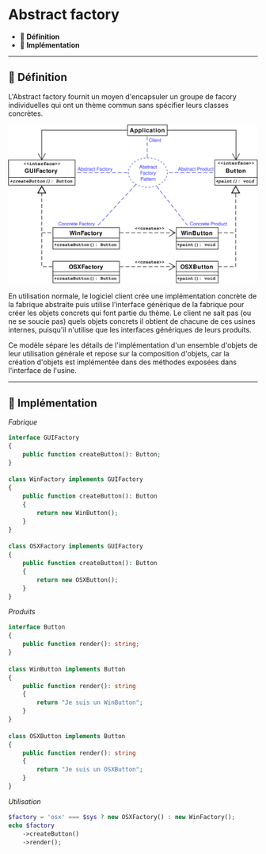 # Abstract factory

*  🔖 **Définition**
*  🔖 **Implémentation**

___

## 📑 Définition

L'Abstract factory fournit un moyen d'encapsuler un groupe de facory individuelles qui ont un thème commun sans spécifier leurs classes concrètes.

![image](./resources/Abstract_factory.svg)

En utilisation normale, le logiciel client crée une implémentation concrète de la fabrique abstraite puis utilise l'interface générique de la fabrique pour créer les objets concrets qui font partie du thème. Le client ne sait pas (ou ne se soucie pas) quels objets concrets il obtient de chacune de ces usines internes, puisqu'il n'utilise que les interfaces génériques de leurs produits.

Ce modèle sépare les détails de l'implémentation d'un ensemble d'objets de leur utilisation générale et repose sur la composition d'objets, car la création d'objets est implémentée dans des méthodes exposées dans l'interface de l'usine.

___

## 📑 Implémentation

*Fabrique*

```php
interface GUIFactory
{
    public function createButton(): Button;
}

class WinFactory implements GUIFactory
{
    public function createButton(): Button
    {
        return new WinButton();
    }
}

class OSXFactory implements GUIFactory
{
    public function createButton(): Button
    {
        return new OSXButton();
    }
}
```

*Produits*

```php
interface Button
{
    public function render(): string;
}
 
class WinButton implements Button
{
    public function render(): string
    {
        return "Je suis un WinButton";
    }
}
 
class OSXButton implements Button
{
    public function render(): string
    {
        return "Je suis un OSXButton";
    }
}
```

*Utilisation*

```php
$factory = 'osx' === $sys ? new OSXFactory() : new WinFactory();
echo $factory
    ->createButton()
    ->render();
```